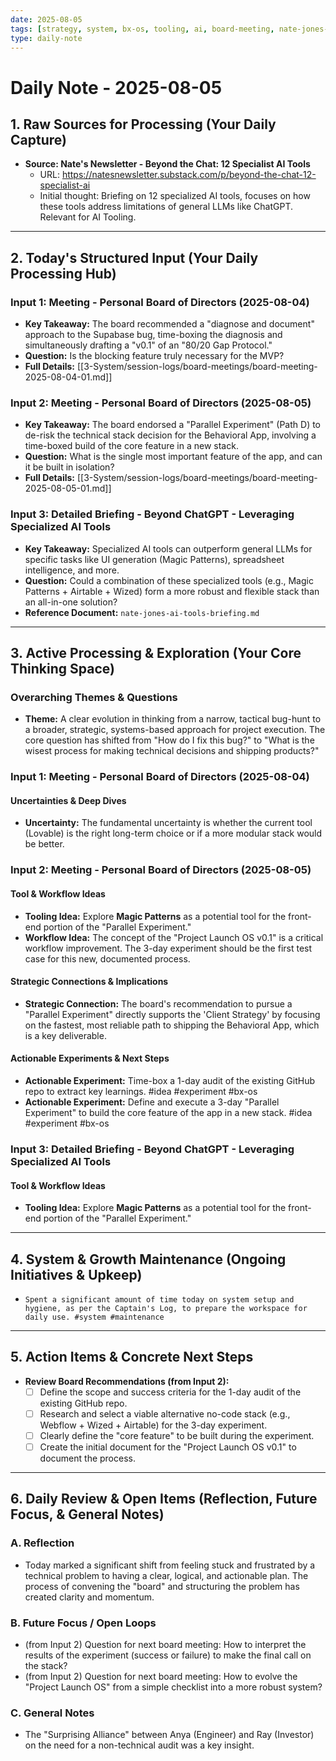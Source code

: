 ```yaml
---
date: 2025-08-05
tags: [strategy, system, bx-os, tooling, ai, board-meeting, nate-jones-briefing]
type: daily-note
---
```

# Daily Note - 2025-08-05

## 1. Raw Sources for Processing (Your Daily Capture)

*   **Source: Nate's Newsletter - Beyond the Chat: 12 Specialist AI Tools**
    *   URL: https://natesnewsletter.substack.com/p/beyond-the-chat-12-specialist-ai
    *   Initial thought: Briefing on 12 specialized AI tools, focuses on how these tools address limitations of general LLMs like ChatGPT. Relevant for AI Tooling.

---

## 2. Today's Structured Input (Your Daily Processing Hub)

### Input 1: Meeting - Personal Board of Directors (2025-08-04)
*   **Key Takeaway:** The board recommended a "diagnose and document" approach to the Supabase bug, time-boxing the diagnosis and simultaneously drafting a "v0.1" of an "80/20 Gap Protocol."
*   **Question:** Is the blocking feature truly necessary for the MVP?
*   **Full Details:** [[3-System/session-logs/board-meetings/board-meeting-2025-08-04-01.md]]

### Input 2: Meeting - Personal Board of Directors (2025-08-05)
*   **Key Takeaway:** The board endorsed a "Parallel Experiment" (Path D) to de-risk the technical stack decision for the Behavioral App, involving a time-boxed build of the core feature in a new stack.
*   **Question:** What is the single most important feature of the app, and can it be built in isolation?
*   **Full Details:** [[3-System/session-logs/board-meetings/board-meeting-2025-08-05-01.md]]

### Input 3: Detailed Briefing - Beyond ChatGPT - Leveraging Specialized AI Tools
*   **Key Takeaway:** Specialized AI tools can outperform general LLMs for specific tasks like UI generation (Magic Patterns), spreadsheet intelligence, and more.
*   **Question:** Could a combination of these specialized tools (e.g., Magic Patterns + Airtable + Wized) form a more robust and flexible stack than an all-in-one solution?
*   **Reference Document:** `nate-jones-ai-tools-briefing.md`

---

## 3. Active Processing & Exploration (Your Core Thinking Space)

### Overarching Themes & Questions
*   **Theme:** A clear evolution in thinking from a narrow, tactical bug-hunt to a broader, strategic, systems-based approach for project execution. The core question has shifted from "How do I fix this bug?" to "What is the wisest process for making technical decisions and shipping products?"

### Input 1: Meeting - Personal Board of Directors (2025-08-04)
#### Uncertainties & Deep Dives
*   **Uncertainty:** The fundamental uncertainty is whether the current tool (Lovable) is the right long-term choice or if a more modular stack would be better.

### Input 2: Meeting - Personal Board of Directors (2025-08-05)
#### Tool & Workflow Ideas
*   **Tooling Idea:** Explore **Magic Patterns** as a potential tool for the front-end portion of the "Parallel Experiment."
*   **Workflow Idea:** The concept of the "Project Launch OS v0.1" is a critical workflow improvement. The 3-day experiment should be the first test case for this new, documented process.

#### Strategic Connections & Implications
*   **Strategic Connection:** The board's recommendation to pursue a "Parallel Experiment" directly supports the 'Client Strategy' by focusing on the fastest, most reliable path to shipping the Behavioral App, which is a key deliverable.

#### Actionable Experiments & Next Steps
*   **Actionable Experiment:** Time-box a 1-day audit of the existing GitHub repo to extract key learnings. #idea #experiment #bx-os
*   **Actionable Experiment:** Define and execute a 3-day "Parallel Experiment" to build the core feature of the app in a new stack. #idea #experiment #bx-os

### Input 3: Detailed Briefing - Beyond ChatGPT - Leveraging Specialized AI Tools
#### Tool & Workflow Ideas
*   **Tooling Idea:** Explore **Magic Patterns** as a potential tool for the front-end portion of the "Parallel Experiment."

---

## 4. System & Growth Maintenance (Ongoing Initiatives & Upkeep)

*   `Spent a significant amount of time today on system setup and hygiene, as per the Captain's Log, to prepare the workspace for daily use. #system #maintenance`

---

## 5. Action Items & Concrete Next Steps

*   **Review Board Recommendations (from Input 2):**
    - [ ] Define the scope and success criteria for the 1-day audit of the existing GitHub repo.
    - [ ] Research and select a viable alternative no-code stack (e.g., Webflow + Wized + Airtable) for the 3-day experiment.
    - [ ] Clearly define the "core feature" to be built during the experiment.
    - [ ] Create the initial document for the "Project Launch OS v0.1" to document the process.

---

## 6. Daily Review & Open Items (Reflection, Future Focus, & General Notes)

### A. Reflection
*   Today marked a significant shift from feeling stuck and frustrated by a technical problem to having a clear, logical, and actionable plan. The process of convening the "board" and structuring the problem has created clarity and momentum.

### B. Future Focus / Open Loops
*   (from Input 2) Question for next board meeting: How to interpret the results of the experiment (success or failure) to make the final call on the stack?
*   (from Input 2) Question for next board meeting: How to evolve the "Project Launch OS" from a simple checklist into a more robust system?

### C. General Notes
*   The "Surprising Alliance" between Anya (Engineer) and Ray (Investor) on the need for a non-technical audit was a key insight.